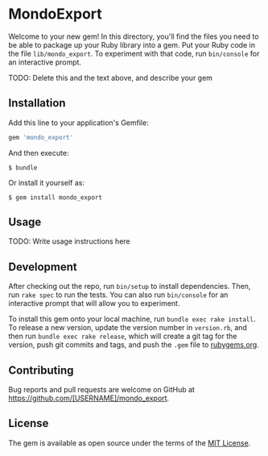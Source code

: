 # MondoExport

Welcome to your new gem! In this directory, you'll find the files you need to be able to package up your Ruby library into a gem. Put your Ruby code in the file `lib/mondo_export`. To experiment with that code, run `bin/console` for an interactive prompt.

TODO: Delete this and the text above, and describe your gem

## Installation

Add this line to your application's Gemfile:

```ruby
gem 'mondo_export'
```

And then execute:

    $ bundle

Or install it yourself as:

    $ gem install mondo_export

## Usage

TODO: Write usage instructions here

## Development

After checking out the repo, run `bin/setup` to install dependencies. Then, run `rake spec` to run the tests. You can also run `bin/console` for an interactive prompt that will allow you to experiment.

To install this gem onto your local machine, run `bundle exec rake install`. To release a new version, update the version number in `version.rb`, and then run `bundle exec rake release`, which will create a git tag for the version, push git commits and tags, and push the `.gem` file to [rubygems.org](https://rubygems.org).

## Contributing

Bug reports and pull requests are welcome on GitHub at https://github.com/[USERNAME]/mondo_export.


## License

The gem is available as open source under the terms of the [MIT License](http://opensource.org/licenses/MIT).

